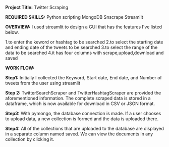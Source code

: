 **Project Title:** Twitter Scraping

**REQUIRED SKILLS:**
Python scripting
MongoDB
Snscrape
Streamlit

**OVERVIEW:** I used streamlit to design a GUI that has the features I've listed below. 

1.to enter the keword or hashtag to be searched
2.to select the starting date and ending date of the tweets to be searched
3.to select the range of the data to be searched 
4.it has four columns with scrape,upload,download and saved 
  

**WORK FLOW:**

**Step1:** 
Initially I collected the Keyword, Start date, End date, and Number of tweets from the user using streamlit

**Step 2:**
TwitterSearchScraper and TwitterHashtagScraper are provided the aforementioned information. The complete scraped data is stored in a dataframe, which is now available for download in CSV or JSON format.

**Step3:**
With pymongo, the database connection is made. If a user chooses to upload data, a new collection is formed and the data is uploaded there.

**Step4:**
All of the collections that are uploaded to the database are displayed in a separate column named saved. We can view the documents in any collection by clicking it.



